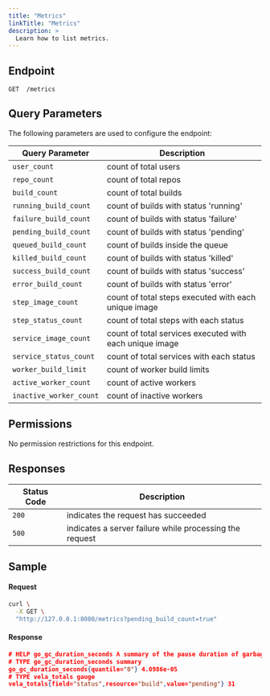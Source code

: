 ```yaml
---
title: "Metrics"
linkTitle: "Metrics"
description: >
  Learn how to list metrics.
---
```


## Endpoint

```
GET  /metrics
```

## Query Parameters

The following parameters are used to configure the endpoint:

| Query Parameter         | Description                                             |
| ----------------------- | ------------------------------------------------------- |
|	`user_count`            | count of total users                                    |
|	`repo_count`            | count of total repos                                    |
|	`build_count`           | count of total builds                                   |
|	`running_build_count`   | count of builds with status 'running'                   |
|	`failure_build_count`   | count of builds with status 'failure'                   |
| `pending_build_count`   | count of builds with status 'pending'                   |
| `queued_build_count`    | count of builds inside the queue                        |
|	`killed_build_count`    | count of builds with status 'killed'                    |
|	`success_build_count`   | count of builds with status 'success'                   |
|	`error_build_count`     | count of builds with status 'error'                     |
|	`step_image_count`      | count of total steps executed with each unique image    |
|	`step_status_count`     | count of total steps with each status                   |
|	`service_image_count`   | count of total services executed with each unique image |
|	`service_status_count`  | count of total services with each status                |
|	`worker_build_limit`    | count of worker build limits                            |
|	`active_worker_count`   | count of active workers                                 |
|	`inactive_worker_count` | count of inactive workers                               |


## Permissions

No permission restrictions for this endpoint.

## Responses

| Status Code | Description                                             |
| ----------- | ------------------------------------------------------- |
| `200`       | indicates the request has succeeded                     |
| `500`       | indicates a server failure while processing the request |

## Sample

#### Request

```sh
curl \
  -X GET \
  "http://127.0.0.1:8080/metrics?pending_build_count=true"
```

#### Response

```json
# HELP go_gc_duration_seconds A summary of the pause duration of garbage collection cycles.
# TYPE go_gc_duration_seconds summary
go_gc_duration_seconds{quantile="0"} 4.0986e-05
# TYPE vela_totals gauge
vela_totals{field="status",resource="build",value="pending"} 31
```
